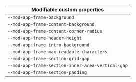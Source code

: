 | Modifiable custom properties                      |
| ------------------------------------------------- |
| `--mod-app-frame-background`                      |
| `--mod-app-frame-content-background`              |
| `--mod-app-frame-content-corner-radius`           |
| `--mod-app-frame-header-height`                   |
| `--mod-app-frame-intro-background`                |
| `--mod-app-frame-max-readable-characters`         |
| `--mod-app-frame-section-grid-gap`                |
| `--mod-app-frame-section-inner-area-vertical-gap` |
| `--mod-app-frame-section-padding`                 |
